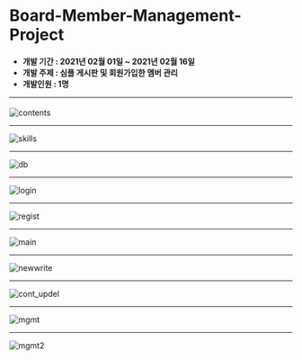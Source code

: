 # Board-Member-Management-Project
<h4>
<ul>
<li>개발 기간 : 2021년 02월 01일 ~ 2021년 02월 16일</li>
<li>개발 주제 : 심플 게시판 및 회원가입한 멤버 관리</li>
<li>개발인원 : 1명</li>
</ul>
<hr> 
</h4>

![contents](https://user-images.githubusercontent.com/61300555/107963741-e4b50b80-6feb-11eb-90a4-c8075844a7ce.PNG)
<hr>

![skills](https://user-images.githubusercontent.com/61300555/107964309-7d4b8b80-6fec-11eb-96a3-803795de1553.PNG)
<hr>

![db](https://user-images.githubusercontent.com/61300555/107964570-c69bdb00-6fec-11eb-9a35-3775a39ec1b9.PNG)
<hr>

![login](https://user-images.githubusercontent.com/61300555/107964710-ea5f2100-6fec-11eb-8f68-151b27814c8a.PNG)
<hr>

![regist](https://user-images.githubusercontent.com/61300555/107964833-12e71b00-6fed-11eb-89d5-318d21dcab52.PNG)
<hr>

![main](https://user-images.githubusercontent.com/61300555/107964923-33af7080-6fed-11eb-887c-4cae21e3dd4b.PNG)
<hr>

![newwrite](https://user-images.githubusercontent.com/61300555/107965006-5477c600-6fed-11eb-9e11-350d1a08f6ef.PNG)
<hr>

![cont_updel](https://user-images.githubusercontent.com/61300555/107965103-7113fe00-6fed-11eb-95a4-096eb594eb66.PNG)
<hr>

![mgmt](https://user-images.githubusercontent.com/61300555/107965195-91dc5380-6fed-11eb-826c-de22e57b4201.PNG)
<hr>

![mgmt2](https://user-images.githubusercontent.com/61300555/107965291-b46e6c80-6fed-11eb-8a47-37070a59f76c.PNG)

